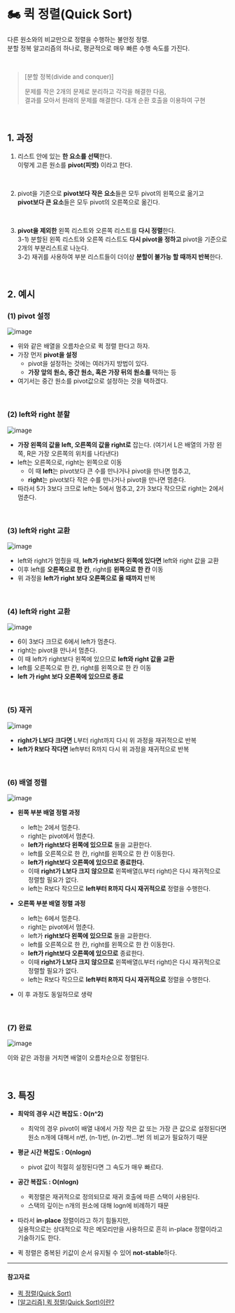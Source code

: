 # 🏍 퀵 정렬(Quick Sort)

  
다른 원소와의 비교만으로 정렬을 수행하는 불안정 정렬.  
분할 정복 알고리즘의 하나로, 평균적으로 매우 빠른 수행 속도를 가진다.

<br>

> [분할 정복(divide and conquer)]
> 
> 문제를 작은 2개의 문제로 분리하고 각각을 해결한 다음,  
> 결과를 모아서 원래의 문제를 해결한다. 대개 순환 호출을 이용하여 구현

<br>

## 1. 과정 

 1. 리스트 안에 있는 **한 요소를 선택**한다.  
    이렇게 고른 원소를 **pivot(피벗)** 이라고 한다.  

<br>

 2. pivot을 기준으로 **pivot보다 작은 요소**들은 모두 pivot의 왼쪽으로 옮기고  
    **pivot보다 큰 요소**들은 모두 pivot의 오른쪽으로 옮긴다.

<br>

 3. **pivot을 제외한** 왼쪽 리스트와 오른쪽 리스트를 **다시 정렬**한다.  
  3-1) 분할된 왼쪽 리스트와 오른쪽 리스트도 **다시 pivot을 정하고** pivot을 기준으로 2개의 부분리스트로 나눈다.  
  3-2) 재귀를 사용하여 부분 리스트들이 더이상 **분할이 불가능 할 때까지 반복**한다.  

<br>

## 2. 예시

### (1) pivot 설정

![image](https://github.com/SeoYeonBae/CS_study/assets/63834758/888cd590-7bd3-4994-9012-48f06233e1e4)

- 위와 같은 배열을 오름차순으로 퀵 정렬 한다고 하자.
- 가장 먼저 **pivot을 설정**
    - pivot을 설정하는 것에는 여러가지 방법이 있다.
    - **가장 앞의 원소, 중간 원소, 혹은 가장 뒤의 원소를** 택하는 등
- 여기서는 중간 원소를 pivot값으로 설정하는 것을 택하겠다.

<br>

### (2) left와 right 분할

![image](https://github.com/SeoYeonBae/CS_study/assets/63834758/ceff46e7-7ed4-4e10-8acf-ed3f04a2981b)

- **가장 왼쪽의 값을 left, 오른쪽의 값을 right로** 잡는다. (여기서 L은 배열의 가장 왼쪽, R은 가장 오른쪽의 위치를 나타낸다) 
- left는 오른쪽으로, right는 왼쪽으로 이동
    - 이 때 **left**는 pivot보다 큰 수를 만나거나 pivot을 만나면 멈추고, 
    - **right**는 pivot보다 작은 수를 만나거나 pivot을 만나면 멈춘다.
- 따라서 5가 3보다 크므로 left는 5에서 멈추고, 2가 3보다 작으므로 right는 2에서 멈춘다.


<br>

### (3) left와 right 교환

![image](https://github.com/SeoYeonBae/CS_study/assets/63834758/f5a53905-49dc-4dba-827c-dc1d38733f41)

- left와 right가 멈췄을 때, **left가 right보다 왼쪽에 있다면** left와 right 값을 교환
- 이후 left를 **오른쪽으로 한 칸**, right를 **왼쪽으로 한 칸** 이동
- 위 과정을 **left가 right 보다 오른쪽으로 올 때까지** 반복

<br>


### (4) left와 right 교환

![image](https://github.com/SeoYeonBae/CS_study/assets/63834758/bc272ec2-7707-415b-8492-aad61842b3a3)

- 6이 3보다 크므로 6에서 left가 멈춘다.
- right는 pivot을 만나서 멈춘다. 
- 이 때 left가 right보다 왼쪽에 있으므로 **left와 right 값을 교환**
- left를 오른쪽으로 한 칸, right를 왼쪽으로 한 칸 이동
- **left 가 right 보다 오른쪽에 있으므로 종료**

<br>


### (5) 재귀

![image](https://github.com/SeoYeonBae/CS_study/assets/63834758/dc41b2ac-e11d-4247-a7cc-a97f686450f7)

- **right가 L보다 크다면** L부터 right까지 다시 위 과정을 재귀적으로 반복
- **left가 R보다 작다면** left부터 R까지 다시 위 과정을 재귀적으로 반복

<br>

### (6) 배열 정렬

![image](https://github.com/SeoYeonBae/CS_study/assets/63834758/6a38bf28-ab9d-424b-a21a-cb81594f27ef)

- **왼쪽 부분 배열 정렬 과정**
    - left는 2에서 멈춘다.
    - right는 pivot에서 멈춘다.
    - **left가 right보다 왼쪽에 있으므로** 둘을 교환한다.
    - left를 오른쪽으로 한 칸, right를 왼쪽으로 한 칸 이동한다.
    - **left가 right보다 오른쪽에 있으므로 종료한다.**
    - 이때 **right가 L보다 크지 않으므로** 왼쪽배열(L부터 right)은 다시 재귀적으로 정렬할 필요가 없다.
    - left는 R보다 작으므로 **left부터 R까지 다시 재귀적으로** 정렬을 수행한다. 

- **오른쪽 부분 배열 정렬 과정**
    - left는 6에서 멈춘다.
    - right는 pivot에서 멈춘다.
    - left가 **right보다 왼쪽에 있으므로** 둘을 교환한다.
    - left를 오른쪽으로 한 칸, right를 왼쪽으로 한 칸 이동한다.
    - **left가 right보다 오른쪽에 있으므로** 종료한다.
    - 이때 **right가 L보다 크지 않으므로** 왼쪽배열(L부터 right)은 다시 재귀적으로 정렬할 필요가 없다.
    - left는 R보다 작으므로 **left부터 R까지 다시 재귀적으로** 정렬을 수행한다.

- 이 후 과정도 동일하므로 생략

<br>


### (7) 완료

![image](https://github.com/SeoYeonBae/CS_study/assets/63834758/e5335bac-29b8-4c91-90ae-e2ef2192f931)

이와 같은 과정을 거치면 배열이 오름차순으로 정렬된다.

<br>

## 3. 특징

- **최악의 경우 시간 복잡도 : O(n^2)**
    - 최악의 경우 pivot이 배열 내에서 가장 작은 값 또는 가장 큰 값으로 설정된다면  
      원소 n개에 대해서 n번, (n-1)번, (n-2)번...1번 의 비교가 필요하기 때문

- **평균 시간 복잡도 : O(nlogn)**
    - pivot 값이 적절히 설정된다면 그 속도가 매우 빠르다.

- **공간 복잡도 : O(nlogn)**
    - 퀵정렬은 재귀적으로 정의되므로 재귀 호출에 따른 스택이 사용된다.
    - 스택의 깊이는 n개의 원소에 대해 logn에 비례하기 때문
      
- 따라서 **in-place** 정렬이라고 하기 힘들지만,  
  실용적으로는 상대적으로 작은 메모리만을 사용하므로 흔히 in-place 정렬이라고 기술하기도 한다. 
      
- 퀵 정렬은 중복된 키값이 순서 유지될 수 있어 **not-stable**하다.




<hr>

#### 참고자료

- [퀵 정렬(Quick Sort)](https://velog.io/@cgotjh/%ED%80%B5-%EC%A0%95%EB%A0%ACQuick-Sort)
- [[알고리즘] 퀵 정렬(Quick Sort)이란?](https://code-lab1.tistory.com/23)
